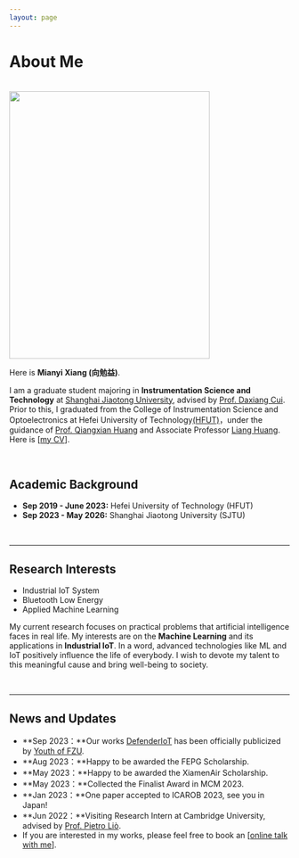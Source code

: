 ```yaml
---
layout: page
---
```


# About Me

<br>

<img src="https://mianyi2001.github.io/mianyi.jpg" class="floatpic" width="360" height="480">

<br>

Here is **Mianyi Xiang (向勉益)**.

I am a graduate student majoring in **Instrumentation Science and Technology** at [Shanghai Jiaotong University](https://www.sjtu.edu.cn/), advised by [Prof. Daxiang Cui](https://ssse.sjtu.edu.cn/Data/Info/379). Prior to this, I graduated from the College of Instrumentation Science and Optoelectronics at Hefei University of Technology[(HFUT)](http://www.hfut.edu.cn/)，under the guidance of [Prof. Qiangxian Huang](http://yqkx.hfut.edu.cn/2017/0504/c13102a266336/page.htm) and Associate Professor [Liang Huang](http://yqkx.hfut.edu.cn/2017/0504/c13102a266336/page.htm). Here is [[my CV](https://caihanlin.com/file/CV-HanlinCAI.pdf)].

<br>

## Academic Background

- **Sep 2019 - June 2023:** Hefei University of Technology (HFUT)
- **Sep 2023 - May 2026:** Shanghai Jiaotong University (SJTU)

<br>

---

## Research Interests

- Industrial IoT System
- Bluetooth Low Energy
- Applied Machine Learning

My current research focuses on practical problems that artificial intelligence faces in real life. My interests are on the **Machine Learning** and its applications in **Industrial IoT**. In a word, advanced technologies like ML and IoT positively influence the life of everybody.  I wish to devote my talent to this meaningful cause and bring well-being to society.

<br>

---

## News and Updates

- **Sep 2023：**Our works [DefenderIoT](https://fzuiot.site/) has been officially publicized by [Youth of FZU](https://mp.weixin.qq.com/s/MF2NJQtEHsVwsm8Ym-l7Gg).
- **Aug 2023：**Happy to be awarded the FEPG Scholarship.
- **May 2023：**Happy to be awarded the XiamenAir Scholarship.
- **May 2023：**Collected the Finalist Award in MCM 2023.
- **Jan 2023：**One paper accepted to ICAROB 2023, see you in Japan!
- **Jun 2022：**Visiting Research Intern at Cambridge University, advised by [Prof. Pietro Liò](https://www.cl.cam.ac.uk/~pl219/ ).
- If you are interested in my works, please feel free to book an [[online talk with me](https://calendly.com/lancecai/meet-with-lance)].
